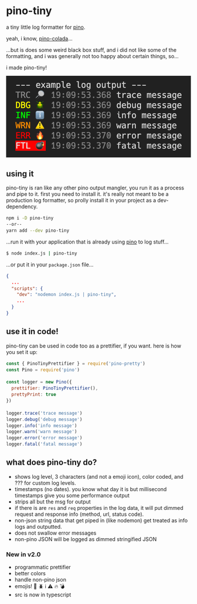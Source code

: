 # pino-tiny

a tiny little log formatter for [pino](https://github.com/pinojs/pino).  

yeah, i know, [pino-colada](https://github.com/lrlna/pino-colada)...  

...but is does some weird black box stuff, and i did not like some of the formatting, and i was generally not too happy about certain things, so... 

i made pino-tiny! 

![screen-shot](./pino-tiny-output.png)

## using it

pino-tiny is ran like any other pino output mangler, you run it as a process and pipe to it. first you need to install it.  it's really not meant to be a production log formatter, so prolly install it in your project as a dev-dependency.

```bash
npm i -D pino-tiny
--or--
yarn add --dev pino-tiny
```

...run it with your application that is already using [pino](https://github.com/pinojs/pino) to log stuff...

```bash
$ node index.js | pino-tiny
```

...or put it in your `package.json` file...

```JSON
{
  ...
  "scripts": {
    "dev": "nodemon index.js | pino-tiny",
    ...
  }
}
```

## use it in code!

pino-tiny can be used in code too as a prettifier, if you want.  here is how you set it up:

```javascript
const { PinoTinyPrettifier } = require('pino-pretty')
const Pino = require('pino')

const logger = new Pino({
  prettifier: PinoTinyPrettifier(),
  prettyPrint: true
})

logger.trace('trace message')
logger.debug('debug message')
logger.info('info message')
logger.warn('warn message')
logger.error('error message')
logger.fatal('fatal message')
```

## what does pino-tiny do?

* shows log level, 3 characters (and not a emoji icon), color coded, and ??? for custom log levels.
* timestamps (no dates).  you know what day it is but millisecond timestamps give you some performance output
* strips all but the msg for output
* if there is are `res` and  `req` properties in the log data, it will put dimmed request and response info (method, url, status code).
* non-json string data that get piped in (like nodemon) get treated as info logs and outputted.
* does not swallow error messages
* non-pino JSON will be logged as dimmed stringified JSON

### New in v2.0

* programmatic prettifier
* better colors
* handle non-pino json
* emojis! 🔎 🪲 ℹ️ ⚠️ 🔥 💣
* src is now in typescript